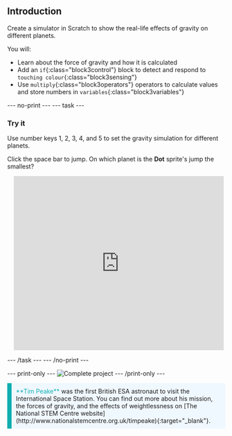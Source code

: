 ## Introduction

Create a simulator in Scratch to show the real-life effects of gravity on different planets. 

You will:

- Learn about the force of gravity and how it is calculated
- Add an `if`{:class="block3control"} block to detect and respond to `touching colour`{:class="block3sensing"}
- Use `multiply`{:class="block3operators"} operators to calculate values and store numbers in `variables`{:class="block3variables"}

--- no-print ---
--- task ---
### Try it
  
Use number keys 1, 2, 3, 4, and 5 to set the gravity simulation for different planets. 

Click the space bar to jump. On which planet is the **Dot** sprite's jump the smallest?

<div class="scratch-preview" style="margin-left: 15px;">
  <iframe allowtransparency="true" width="485" height="402" src="https://scratch.mit.edu/projects/embed/498064882/?autostart=false" frameborder="0"></iframe>
</div>

--- /task ---
--- /no-print ---

--- print-only ---
![Complete project](images/showcase_static.png)
--- /print-only ---

<p style="border-left: solid; border-width:10px; border-color: #0faeb0; background-color: aliceblue; padding: 10px;">
<span style="color: #0faeb0">**Tim Peake**</span> was the first British ESA astronaut to visit the International Space Station. You can find out more about his mission, the forces of gravity, and the effects of weightlessness on [The National STEM Centre website](http://www.nationalstemcentre.org.uk/timpeake){:target="_blank"}.
</p>

